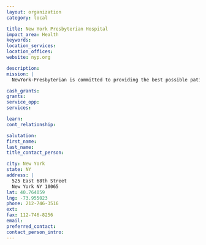 ```yaml
---
layout: organization
category: local

title: New York Presbyterian Hospital
impact_area: Health
keywords: 
location_services: 
location_offices: 
website: nyp.org

description: 
mission: |
  NewYork-Presbyterian is committed to providing the best possible patient care. Our superb physicians and other healthcare professionals have helped form Centers of Excellence, which you can read more about below. Please note that this is only a partial listing. 

cash_grants: 
grants: 
service_opp: 
services: 

learn: 
cont_relationship: 

salutation: 
first_name: 
last_name: 
title_contact_person: 

city: New York
state: NY
address: |
  525 East 68th Street    
  New York NY 10065
lat: 40.764059
lng: -73.955023
phone: 212-746-3516
ext: 
fax: 112-746-8256
email: 
preferred_contact: 
contact_person_intro: 
---
```

